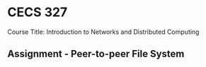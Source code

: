 # CECS 327
Course Title: Introduction to Networks and Distributed Computing

## Assignment - Peer-to-peer File System
